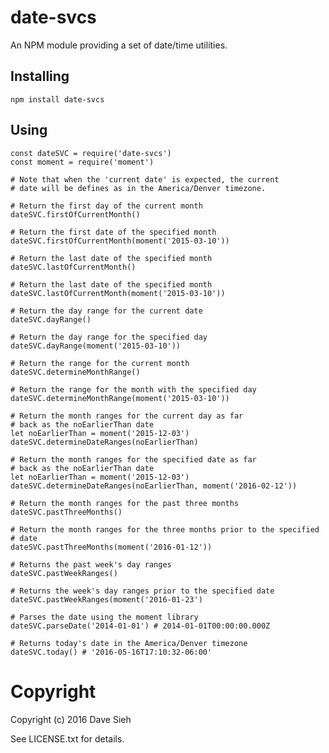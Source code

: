 date-svcs
=========

An NPM module providing a set of date/time utilities.

Installing
----------

    npm install date-svcs

Using
-----

    const dateSVC = require('date-svcs')
    const moment = require('moment')

    # Note that when the 'current date' is expected, the current
    # date will be defines as in the America/Denver timezone.

    # Return the first day of the current month
    dateSVC.firstOfCurrentMonth()

    # Return the first date of the specified month
    dateSVC.firstOfCurrentMonth(moment('2015-03-10'))

    # Return the last date of the specified month
    dateSVC.lastOfCurrentMonth()

    # Return the last date of the specified month
    dateSVC.lastOfCurrentMonth(moment('2015-03-10'))

    # Return the day range for the current date
    dateSVC.dayRange()

    # Return the day range for the specified day
    dateSVC.dayRange(moment('2015-03-10'))

    # Return the range for the current month
    dateSVC.determineMonthRange()

    # Return the range for the month with the specified day
    dateSVC.determineMonthRange(moment('2015-03-10'))

    # Return the month ranges for the current day as far
    # back as the noEarlierThan date
    let noEarlierThan = moment('2015-12-03')
    dateSVC.determineDateRanges(noEarlierThan)

    # Return the month ranges for the specified date as far
    # back as the noEarlierThan date
    let noEarlierThan = moment('2015-12-03')
    dateSVC.determineDateRanges(noEarlierThan, moment('2016-02-12'))

    # Return the month ranges for the past three months
    dateSVC.pastThreeMonths()

    # Return the month ranges for the three months prior to the specified
    # date
    dateSVC.pastThreeMonths(moment('2016-01-12'))

    # Returns the past week's day ranges
    dateSVC.pastWeekRanges()

    # Returns the week's day ranges prior to the specified date
    dateSVC.pastWeekRanges(moment('2016-01-23')

    # Parses the date using the moment library
    dateSVC.parseDate('2014-01-01') # 2014-01-01T00:00:00.000Z

    # Returns today's date in the America/Denver timezone
    dateSVC.today() # '2016-05-16T17:10:32-06:00'

Copyright
=========

Copyright (c) 2016 Dave Sieh

See LICENSE.txt for details.
